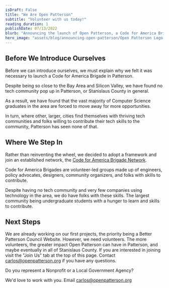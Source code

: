 ```yaml
---
isDraft: False
title: "We Are Open Patterson"
subtitle: "Volunteer with us today!"
reading_duration: 1
publishDate: 07/13/2022
blurb: "Announcing the launch of Open Patterson, a Code for America Brigade."
hero_image: "assets/blog/announcing-open-patterson/Open Patterson Logo.png"
---
```


<h2>Before We Introduce Ourselves</h2>

Before we can introduce ourselves, we must explain why we felt it was necessary to launch a Code for America Brigade in Patterson.

Despite being so close to the Bay Area and Silicon Valley, we have found no tech community pop up in Patterson, or Stanislaus County in general. 

As a result, we have found that the vast majority of Computer Science graduates in the area are forced to move away for more opportunities.

In turn, where other, larger, cities find themselves with thriving tech communities and folks willing to contribute their tech skills to the community, Patterson has seen none of that.


<h2>Where We Step In</h2>

Rather than reinventing the wheel, we decided to adopt a framework and join an established network, the <a href="https://brigade.codeforamerica.org/" target="_blank">Code for America Brigade Network</a>. 

Code for America Brigades are volunteer-led groups made up of engineers, policy advocates, designers, community organizers, and folks with skills to contribute.

Despite having no tech community and very few companies using technology in the area, we do have folks with these skills. The largest community being undergraduate students with a hunger to learn and skills to contribute.


<h2>Next Steps</h2>
We are already working on our first projects, the priority being a Better Patterson Council Website. However, we need volunteers. The more volunteers, the greater impact Open Patterson can have in Patterson, and maybe eventually in all of Stanislaus County. If you are interested in joining visit the "Join Us" tab at the top of this page. Contact <a href="mailto:carlos@openpatterson.org" target="_blank">carlos@openpatterson.org</a> if you have any questions.


Do you represent a Nonprofit or a Local Government Agency?

We'd love to work with you. Email <a href="mailto:carlos@openpatterson.org" target="_blank">carlos@openpatterson.org</a>
